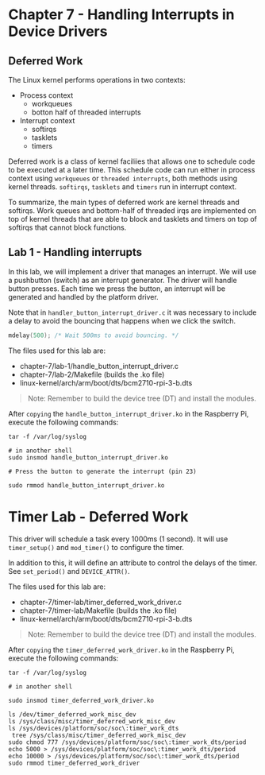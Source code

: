 
# Chapter 7 - Handling Interrupts in Device Drivers


## Deferred Work

The Linux kernel performs operations in two contexts:

* Process context
    * workqueues
    * botton half of threaded interrupts
* Interrupt context
    * softirqs
    * tasklets
    * timers

Deferred work is a class of kernel faciliies that allows one to schedule code to be
executed at a later time. This schedule code can run either in process context using
`workqueues` or `threaded interrupts`, both methods using kernel threads. `softirqs`,
`tasklets` and `timers` run in interrupt context. 

To summarize, the main types of deferred work are kernel threads and softirqs. Work
queues and bottom-half of threaded irqs are implemented on top of kernel threads that
are able to block and tasklets and timers on top of softirqs that cannot block functions.


## Lab 1 - Handling interrupts

In this lab, we will implement a driver that manages an interrupt.
We will use a pushbutton (switch) as an interrupt generator. The driver
will handle button presses. Each time we press the button, an interrupt
will be generated and handled by the platform driver.

Note that in `handler_button_interrupt_driver.c` it was necessary
to include a delay to avoid the bouncing that happens when we click the switch.

```c
mdelay(500); /* Wait 500ms to avoid bouncing. */
```

The files used for this lab are:

- chapter-7/lab-1/handle_button_interrupt_driver.c
- chapter-7/lab-2/Makefile (builds the .ko file)
- linux-kernel/arch/arm/boot/dts/bcm2710-rpi-3-b.dts

>Note: Remember to build the device tree (DT) and install the modules.

After `copying` the `handle_button_interrupt_driver.ko` in the Raspberry Pi,
execute the following commands:

```shell
tar -f /var/log/syslog

# in another shell
sudo insmod handle_button_interrupt_driver.ko

# Press the button to generate the interrupt (pin 23)

sudo rmmod handle_button_interrupt_driver.ko
```

# Timer Lab - Deferred Work

This driver will schedule a task every 1000ms (1 second). It will
use `timer_setup()` and `mod_timer()` to configure the timer.

In addition to this, it will define an attribute to control the delays of the 
timer. See `set_period()` and `DEVICE_ATTR()`.

The files used for this lab are:

- chapter-7/timer-lab/timer_deferred_work_driver.c
- chapter-7/timer-lab/Makefile (builds the .ko file)
- linux-kernel/arch/arm/boot/dts/bcm2710-rpi-3-b.dts

>Note: Remember to build the device tree (DT) and install the modules.

After `copying` the `timer_deferred_work_driver.ko` in the Raspberry Pi,
execute the following commands:

```shell
tar -f /var/log/syslog

# in another shell

sudo insmod timer_deferred_work_driver.ko 

ls /dev/timer_deferred_work_misc_dev 
ls /sys/class/misc/timer_deferred_work_misc_dev
ls /sys/devices/platform/soc/soc\:timer_work_dts
 tree /sys/class/misc/timer_deferred_work_misc_dev
sudo chmod 777 /sys/devices/platform/soc/soc\:timer_work_dts/period 
echo 5000 > /sys/devices/platform/soc/soc\:timer_work_dts/period 
echo 10000 > /sys/devices/platform/soc/soc\:timer_work_dts/period 
sudo rmmod timer_deferred_work_driver 
```

